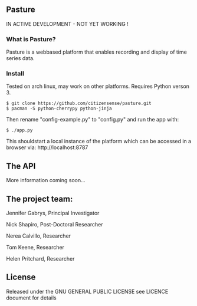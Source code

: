 ## Pasture 
IN ACTIVE DEVELOPMENT - NOT YET WORKING !

### What is Pasture? 
Pasture is a webbased platform that enables recording and display of time series data. 

### Install
Tested on arch linux, may work on other platforms. Requires Python verson 3.

	$ git clone https://github.com/citizensense/pasture.git
	$ pacman -S python-cherrypy python-jinja

Then rename "config-example.py" to "config.py" and run the app with:

	$ ./app.py

This shouldstart a local instance of the platform which can be accessed in a browser via:
http://localhost:8787

## The API
More information coming soon...

## The project team:
Jennifer Gabrys, Principal Investigator

Nick Shapiro, Post-Doctoral Researcher

Nerea Calvillo, Researcher

Tom Keene, Researcher

Helen Pritchard, Researcher

## License
Released under the GNU GENERAL PUBLIC LICENSE see LICENCE document for details

